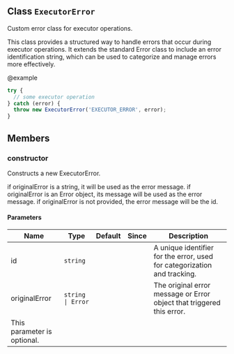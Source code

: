 ## Class `ExecutorError`
Custom error class for executor operations.

This class provides a structured way to handle errors that occur during executor operations.
It extends the standard Error class to include an error identification string, which can be used
to categorize and manage errors more effectively.

@example
```typescript
try {
  // some executor operation
} catch (error) {
  throw new ExecutorError('EXECUTOR_ERROR', error);
}
```

## Members

### constructor
Constructs a new ExecutorError.

if originalError is a string, it will be used as the error message.
if originalError is an Error object, its message will be used as the error message.
if originalError is not provided, the error message will be the id.


#### Parameters
| Name | Type | Default | Since | Description |
|------|------|---------|-------|------------|
|  id  | `string` |  |  | A unique identifier for the error, used for categorization and tracking.  |
|  originalError  | `string \| Error` |  |  | The original error message or Error object that triggered this error.
                       This parameter is optional.  |


